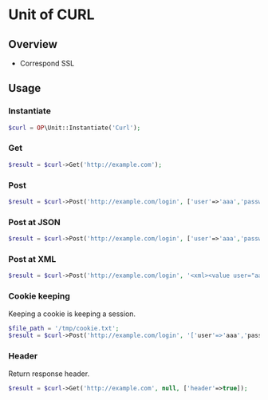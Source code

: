 Unit of CURL
===

## Overview

 * Correspond SSL

## Usage

### Instantiate

```php
$curl = OP\Unit::Instantiate('Curl');
```

### Get

```php
$result = $curl->Get('http://example.com');
```

### Post

```php
$result = $curl->Post('http://example.com/login', ['user'=>'aaa','password'=>'bbb']);
```

### Post at JSON

```php
$result = $curl->Post('http://example.com/login', ['user'=>'aaa','password'=>'bbb'], ['format'=>'json']);
```

### Post at XML

```php
$result = $curl->Post('http://example.com/login', '<xml><value user="aaa" password="bbb" /></xml>', ['format'=>'xml']);
```

### Cookie keeping

 Keeping a cookie is keeping a session.

```php
$file_path = '/tmp/cookie.txt';
$result = $curl->Post('http://example.com/login', '['user'=>'aaa','password'=>'bbb']', ['cookie'=>$file_path]);
```

### Header

 Return response header.

```php
$result = $curl->Get('http://example.com', null, ['header'=>true]);
```
